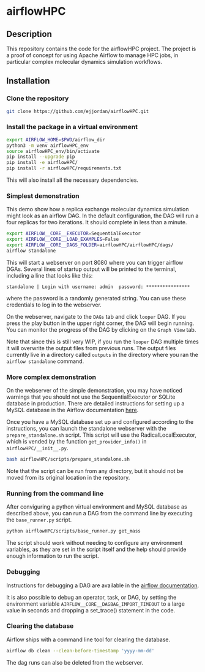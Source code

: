 # airflowHPC

## Description
This repository contains the code for the airflowHPC project. 
The project is a proof of concept for using Apache Airflow to manage HPC jobs,
in particular complex molecular dynamics simulation workflows.

## Installation

### Clone the repository
```bash
git clone https://github.com/ejjordan/airflowHPC.git
```

### Install the package in a virtual environment
```bash
export AIRFLOW_HOME=$PWD/airflow_dir
python3 -m venv airflowHPC_env
source airflowHPC_env/bin/activate
pip install --upgrade pip
pip install -e airflowHPC/
pip install -r airflowHPC/requirements.txt
```

This will also install all the necessary dependencies.

### Simplest demonstration
This demo show how a replica exchange molecular dynamics simulation might look as 
an airflow DAG. 
In the default configuration, the DAG will run a four replicas for two iterations. 
It should complete in less than a minute.

```bash
export AIRFLOW__CORE__EXECUTOR=SequentialExecutor
export AIRFLOW__CORE__LOAD_EXAMPLES=False
export AIRFLOW__CORE__DAGS_FOLDER=airflowHPC/airflowHPC/dags/
airflow standalone
```

This will start a webserver on port 8080 where you can trigger airflow DGAs.
Several lines of startup output will be printed to the terminal, including a
line that looks like this:

`standalone | Login with username: admin  password: ****************`


where the password is a randomly generated string. 
You can use these credentials to log in to the webserver.

On the webserver, navigate to the `DAGs` tab and click `looper` DAG.
If you press the play button in the upper right corner, the DAG will begin running.
You can monitor the progress of the DAG by clicking on the `Graph View` tab.

Note that since this is still very WIP, 
if you run the `looper` DAG multiple times 
it will overwrite the output files from previous runs.
The output files currently live in a directory called `outputs`
in the directory where you ran the `airflow standalone` command.

### More complex demonstration
On the webserver of the simple demonstration, you may have noticed warnings
that you should not use the SequentialExecutor or SQLite database in production.
There are detailed instructions for setting up a MySQL database in the Airflow 
documentation 
[here](https://airflow.apache.org/docs/apache-airflow/stable/howto/set-up-database.html).

Once you have a MySQL database set up and configured according to the instructions,
you can launch the standalone webserver with the `prepare_standalone.sh` script.
This script will use the RadicalLocalExecutor, which is vended by the function
`get_provider_info()` in `airflowHPC/__init__.py`.
```bash
bash airflowHPC/scripts/prepare_standalone.sh
```

Note that the script can be run from any directory, but it should not be moved
from its original location in the repository.

### Running from the command line
After conviguring a python virtual environment and MySQL database as described above,
you can run a DAG from the command line by executing the `base_runner.py` script.
```bash
python airflowHPC/scripts/base_runner.py get_mass
```
The script should work without needing to configure any environment variables,
as they are set in the script itself and the help should provide enough information
to run the script.

### Debugging
Instructions for debugging a DAG are available in the 
[airflow documentation](https://airflow.apache.org/docs/apache-airflow/stable/core-concepts/executor/debug.html#testing-dags-with-dag-test).

It is also possible to debug an operator, task, or DAG, by setting the
environment variable `AIRFLOW__CORE__DAGBAG_IMPORT_TIMEOUT` to a large value
in seconds and dropping a set_trace() statement in the code.

### Clearing the database
Airflow ships with a command line tool for clearing the database.
```bash
airflow db clean --clean-before-timestamp 'yyyy-mm-dd'
```
The dag runs can also be deleted from the webserver.
